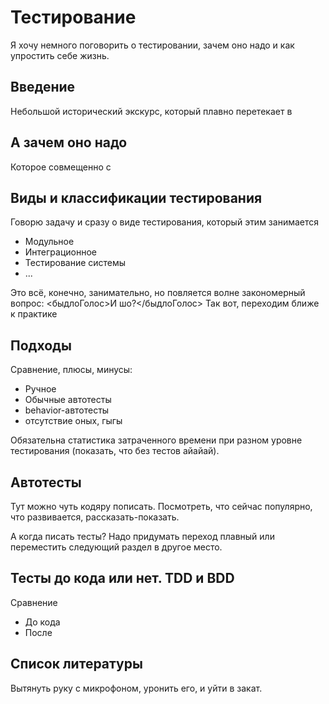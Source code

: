 # Тестирование

Я хочу немного поговорить о тестировании, зачем оно надо и как упростить себе жизнь.

## Введение

Небольшой исторический экскурс, который плавно перетекает в

## А зачем оно надо

Которое совмещенно с 

## Виды и классификации тестирования

  Говорю задачу и сразу о виде тестирования, который этим занимается

  * Модульное
  * Интеграционное
  * Тестирование системы
  * ...
  
Это всё, конечно, занимательно, но повляется волне закономерный вопрос: <быдлоГолос>И шо?</быдлоГолос> Так вот, переходим ближе к практике

## Подходы

Сравнение, плюсы, минусы:
  * Ручное
  * Обычные автотесты
  * behavior-автотесты
  * отсутствие оных, гыгы
  
Обязательна статистика затраченного времени при разном уровне тестирования (показать, что без тестов айайай).

## Автотесты

Тут можно чуть кодяру пописать. Посмотреть, что сейчас популярно, что развивается, рассказать-показать.

А когда писать тесты? Надо придумать переход плавный или переместить следующий раздел в другое место.

## Тесты до кода или нет. TDD и BDD

Сравнение 
  * До кода
  * После
  
## Список литературы

Вытянуть руку с микрофоном, уронить его, и уйти в закат.
